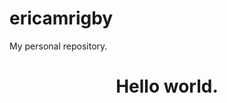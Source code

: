 # ericamrigby
My personal repository. 
<!DOCTYPE html>
  <html>
    <head>
      <meta charset="UTF-8">
      </meta charset>
      <title>My page</title>
    </head>
    <body>
      <header>
      <h1>Hello world.</h1>
      </header>
      </body>
  </html>

